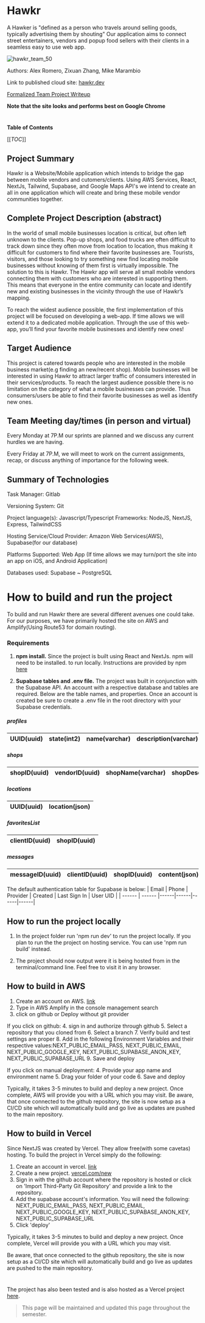 # Hawkr

A Hawker is "defined as a person who travels around selling goods, typically advertising them by shouting" Our application aims to connect street entertainers, vendors and popup food sellers with their clients in a seamless easy to use web app.

![hawkr_team_50](https://capstone-cs.eng.utah.edu/groups/hawkr/-/wikis/uploads/e3b7eb83aa7becf443fefb8d9fa855a6/hawkr_team_50.jpg)

Authors: Alex Romero, Zixuan Zhang, Mike Marambio

Link to published cloud site: [hawkr.dev](https://www.hawkr.dev)

[Formalized Team Project Writeup](https://docs.google.com/document/d/1lMkBMix7LFE7FiyNj-BaNz_ERZAy1MkaqYW19PvmWDU/edit?usp=sharing)

__Note that the site looks and performs best on Google Chrome__

#

**Table of Contents**

[[_TOC_]]

## Project Summary
Hawkr is a Website/Mobile application which intends to bridge the gap between mobile vendors and cutomers/clients. Using AWS Services, React, NextJs, Tailwind, Supabase, and Google Maps API's we intend to create an all in one application which will create and bring these mobile vendor communities together.

## Complete Project Description (abstract)
In the world of small mobile businesses location is critical, but often left unknown to the clients. Pop-up shops, and food trucks are often difficult to track down since they often move from location to location, thus making it difficult for customers to find where their favorite businesses are. Tourists, visitors, and those looking to try something new find locating mobile businesses without knowing of them first is virtually impossible. The solution to this is Hawkr. The Hawkr app will serve all small mobile vendors connecting them with customers who are interested in supporting them. This means that everyone in the entire community can locate and identify new and existing businesses in the vicinity through the use of Hawkr’s mapping. 

To reach the widest audience possible, the first implementation of this project will be focused on developing a web-app. 
If time allows we will extend it to a dedicated mobile application. Through the use of this web-app, you’ll find your favorite mobile businesses and identify new ones!

## Target Audience 

This project is catered towards people who are interested in the mobile business market(e.g finding an new/recent shop). Mobile businesses will be interested in using Hawkr to attract larger traffic of consumers interested in their services/products. To reach the largest audience possible there is no limitation on the category of what a mobile businesses can provide. Thus consumers/users be able to find their favorite businesses as well as identify new ones.

## Team Meeting day/times (in person and virtual)

Every Monday at 7P.M our sprints are planned and we discuss any current hurdles we are having.

Every Friday at 7P.M, we will meet to work on the current assignments, recap, or discuss anything of importance for the following week.

## Summary of Technologies

Task Manager: Gitlab

Versioning System: Git

Project language(s): Javascript/Typescript Frameworks: NodeJS, NextJS, Express, TailwindCSS

Hosting Service/Cloud Provider: Amazon Web Services(AWS), Supabase(for our database)

Platforms Supported: Web App (If time allows we may turn/port the site into an app on iOS, and Android Application)

Databases used: Supabase ~ PostgreSQL



##

# How to build and run the project

To build and run Hawkr there are several different avenues one could take. For our purposes, we have primarily hosted the site on AWS and Amplify(Using Route53 for domain routing).

### Requirements

1. **npm install.** Since the project is built using React and NextJs. npm will need to be installed. to run locally. Instructions are provided by npm [here](https://docs.npmjs.com/downloading-and-installing-node-js-and-npm)

2. **Supabase tables and .env file.** The project was built in conjunction with the Supabase API. An account with a respective database and tables are required. Below are the table names, and properties. Once an account is created be sure to create a .env file in the root directory with your Supabase credentials.


##### profiles
| UUID(uuid)  | state(int2) | name(varchar) | description(varchar) |
| ------ | ------ |------|------|

##### shops
| shopID(uuid)  | vendorID(uuid) | shopName(varchar) | shopDescription(varchar) | open(bool) | timeOpen(time) | timeOpen(time) | messagesOn(bool) | liveTracking(bool) | hawkrType(varchar) | shop_image_url(text) |
|------|------|------|------|------|------|------|------|------|------|------|

##### locations
| UUID(uuid)  | location(json) |
| ------ | ------ |

##### favoritesList
| clientID(uuid)  | shopID(uuid) |
| ------ | ------ |

##### messages
| messageID(uuid)  | clientID(uuid) | shopID(uuid) | content(json) |
| ------ | ------ |------|------|


The default authentication table for Supabase is below:
| Email  | Phone | Provider | Created | Last Sign In | User UID |
| ------ | ------ |------|------|------|------|


## How to run the project locally

1. In the project folder run 'npm run dev' to run the project locally. If you plan to run the the project on hosting service. You can use 'npm run build' instead.

2. The project should now output were it is being hosted from in the terminal/command line. Feel free to visit it in any browser. 

## How to build in AWS



1. Create an account on AWS. [link](https://portal.aws.amazon.com/billing/signup?nc2=h_ct&src=header_signup&redirect_url=https%3A%2F%2Faws.amazon.com%2Fregistration-confirmation#/start/email)
2. Type in AWS Amplify in the console management search
3. click on github or Deploy without git provider

If you click on github:
4. sign in and authorize through github
5. Select a repository that you cloned from
6. Select a branch
7. Verify build and test settings are proper
8. Add in the following Environment Variables and their respective values:NEXT_PUBLIC_EMAIL_PASS, NEXT_PUBLIC_EMAIL, NEXT_PUBLIC_GOOGLE_KEY, NEXT_PUBLIC_SUPABASE_ANON_KEY, NEXT_PUBLIC_SUPABASE_URL
9. Save and deploy 

If you click on manual deployment:
4. Provide your app name and environment name
5. Drag your folder of your code
6. Save and deploy


Typically, it takes 3-5 minutes to build and deploy a new project. Once complete, AWS will provide you with a URL which you may visit.
Be aware, that once connected to the github repository, the site is now setup as a CI/CD site which will automatically build and go live as updates are pushed to the main repository.
## How to build in Vercel

Since NextJS was created by Vercel. They allow free(with some cavetas) hosting.
To build the project in Vercel simply do the following:

1. Create an account in vercel. [link](https://vercel.com/signup)
2. Create a new project. [vercel.com/new](https://vercel.com/new)
3. Sign in with the github account where the repository is hosted or click on 'Import Third-Party Git Repository' and provide a link to the repository.
4. Add the supabase account's information. You will need the following: NEXT_PUBLIC_EMAIL_PASS, NEXT_PUBLIC_EMAIL, NEXT_PUBLIC_GOOGLE_KEY, NEXT_PUBLIC_SUPABASE_ANON_KEY, NEXT_PUBLIC_SUPABASE_URL
5. Click 'deploy'

Typically, it takes 3-5 minutes to build and deploy a new project. Once complete, Vercel will provide you with a URL which you may visit.

Be aware, that once connected to the github repository, the site is now setup as a CI/CD site which will automatically build and go live as updates are pushed to the main repository.

#

The project has also been tested and is also hosted as a Vercel project [here](https://undergrad-capstone-2023.vercel.app/explore).


> This page will be maintained and updated this page throughout the semester.

